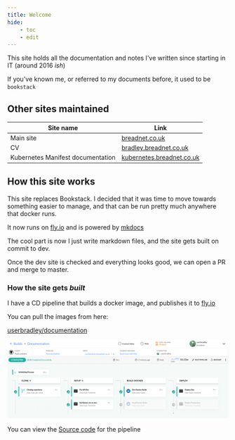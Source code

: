 ```yaml
---
title: Welcome
hide:
    - toc
    - edit
---
```


This site holds all the documentation and notes I've written since starting in IT (around 2016 _ish_)

If you've known me, or referred to my documents before, it used to be `bookstack` 

## Other sites maintained
| Site name                         | Link                                                           |
|-----------------------------------|----------------------------------------------------------------|
| Main site                         | [breadnet.co.uk](https://breadnet.co.uk)                       |
| CV                                | [bradley.breadnet.co.uk](https://bradley.breadnet.co.uk)       |
| Kubernetes Manifest documentation | [kubernetes.breadnet.co.uk](https://kubernetes.breadnet.co.uk) |


## How this site works

This site replaces Bookstack. I decided that it was time to move towards something easier to manage, and that can be run pretty much
anywhere that docker runs. 

It now runs on [fly.io](https://fly.io) and is powered by [mkdocs](https://www.mkdocs.org)

The cool part is now I just write markdown files, and the site gets built on commit to dev.

Once the dev site is checked and everything looks good, we can open a PR and merge to master.


### How the site gets _built_

I have a CD pipeline that builds a docker image, and publishes it to [fly.io](https://fly.io?ref_documentation-breadnet-co-uk)

You can pull the images from here: 

[userbradley/documentation](https://hub.docker.com/r/userbradley/documentation)

![](assets/pipeline.png)

You can view the [Source code](https://github.com/userbradley/documentation.breadnet.co.uk/blob/dev/cd/codefresh.yml) for the pipeline 
